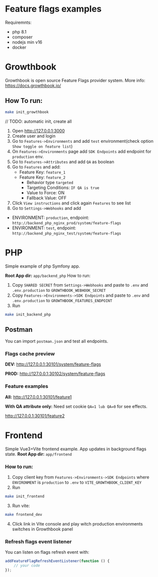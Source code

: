 # Feature flags examples

Requiremnts: 
- php 8.1
- composer
- nodejs min v16
- docker 


# Growthbook
Growthbook is open source Feature Flags provider system.
More info: https://docs.growthbook.io/
## How To run: 
```bash
make init_growthbook
```
// TODO: automatic init, create all

1. Open http://127.0.0.1:3000
2. Create user and login
3. Go to `Features->Environments` and add `test` environment(check option `Show toggle on feature list`)
4. On `Features->Environments` page add `SDK Endpoints` add endpoint for `production` env.
5. Go to `Features->Attributes` and add `QA` as boolean
6. Go to `Features` and add: 
    - Feature Key: `feature_1`
    - Feature Key: `feature_2` 
      - Behavior type `targeted` 
      - Targeting Conditions: `IF QA is true`
      - Value to Force: ON
      - Fallback Value: OFF
7. Click `View instructions` and click again `Features` to see list
8. Go to `Settings->Webhooks` and add 
  - ENVIRONMENT: `production`, endpoint: `http://backend_php_nginx_prod/system/feature-flags`
- ENVIRONMENT: `test`, endpoint: `http://backend_php_nginx_test/system/feature-flags`
# PHP
Simple example of php Symfony app.

**Root App dir:** `app/backend_php`
How to run:
1. Copy `SHARED SECRET` from `Settings->Webhooks` and paste to `.env` and `.env.production` to `GROWTHBOOK_WEBHOOK_SECRET`
2. Copy `Features->Environments->SDK Endpoints` and paste to `.env` and `.env.production` to `GROWTHBOOK_FEATURES_ENDPOINT`
3. Run 
```bash
make init_backend_php
```

## Postman
You can import `postman.json` and test all endpoints.

### Flags cache preview

**DEV:** http://127.0.0.1:30101/system/feature-flags

**PROD:** http://127.0.0.1:30102/system/feature-flags

### Feature examples

**All:**
http://127.0.0.1:30101/feature1

**With QA attribute only:**
Need set cookie `QA=1 lub QA=0` for see effects.

http://127.0.0.1:30101/feature2

# Frontend
Simple Vue3+Vite frontend example.
App updates in background flags state.
**Root App dir:** `app/frontend`
### How to run:
1. Copy client key from `Features->Environments->SDK Endpoints` where `ENVIRONMENT` is `production` to `.env` to `VITE_GROWTHBOOK_CLIENT_KEY`
2. Run
```bash
make init_frontend
```
3. Run vite:
```bash
make frontend_dev
```
4. Click link in Vite console and play witch production environments switches in Growthbook panel

### Refresh flags event listener

You can listen on flags refresh event with: 
```ts
addFeatureFlagRefreshEventListener(function () {
    // your code
});
```
